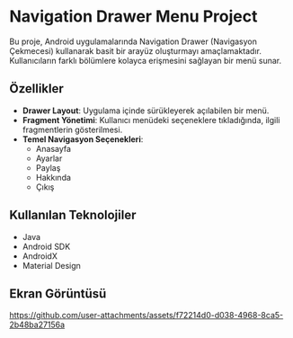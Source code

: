 # Navigation Drawer Menu Project

Bu proje, Android uygulamalarında Navigation Drawer (Navigasyon Çekmecesi) kullanarak basit bir arayüz oluşturmayı amaçlamaktadır. Kullanıcıların farklı bölümlere kolayca erişmesini sağlayan bir menü sunar.

## Özellikler

- **Drawer Layout**: Uygulama içinde sürükleyerek açılabilen bir menü.
- **Fragment Yönetimi**: Kullanıcı menüdeki seçeneklere tıkladığında, ilgili fragmentlerin gösterilmesi.
- **Temel Navigasyon Seçenekleri**:
  - Anasayfa
  - Ayarlar
  - Paylaş
  - Hakkında
  - Çıkış

## Kullanılan Teknolojiler

- Java
- Android SDK
- AndroidX
- Material Design

## Ekran Görüntüsü

https://github.com/user-attachments/assets/f72214d0-d038-4968-8ca5-2b48ba27156a

